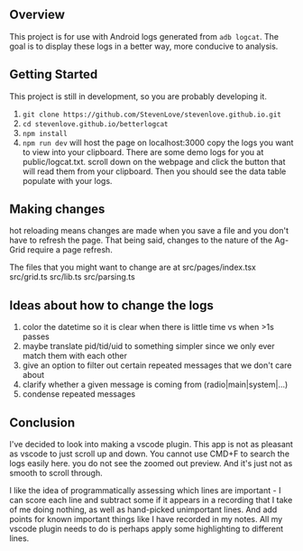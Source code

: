 ## Overview
This project is for use with Android logs generated from `adb logcat`.
The goal is to display these logs in a better way, more conducive to analysis.

## Getting Started
This project is still in development, so you are probably developing it.
1. `git clone https://github.com/StevenLove/stevenlove.github.io.git`
2. `cd stevenlove.github.io/betterlogcat`
3. `npm install`
4. `npm run dev` will host the page on localhost:3000
copy the logs you want to view into your clipboard. There are some demo logs for you at public/logcat.txt.
scroll down on the webpage and click the button that will read them from your clipboard.
Then you should see the data table populate with your logs.

## Making changes
hot reloading means changes are made when you save a file and you don't have to refresh the page.
That being said, changes to the nature of the Ag-Grid require a page refresh.

The files that you might want to change are at 
src/pages/index.tsx
src/grid.ts
src/lib.ts
src/parsing.ts


## Ideas about how to change the logs
1. color the datetime so it is clear when there is little time vs when >1s passes
2. maybe translate pid/tid/uid to something simpler since we only ever match them with each other
3. give an option to filter out certain repeated messages that we don't care about
4. clarify whether a given message is coming from (radio|main|system|...)
5. condense repeated messages


## Conclusion
I've decided to look into making a vscode plugin.
This app is not as pleasant as vscode to just scroll up and down. You cannot use CMD+F to search the logs easily here. you do not see the zoomed out preview. And it's just not as smooth to scroll through. 

I like the idea of programmatically assessing which lines are important - I can score each line and subtract some if it appears in a recording that I take of me doing nothing, as well as hand-picked unimportant lines. And add points for known important things like I have recorded in my notes. All my vscode plugin needs to do is perhaps apply some highlighting to different lines.

